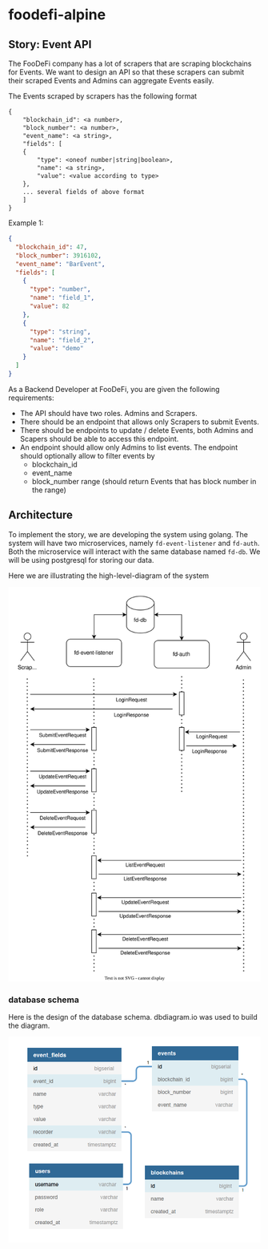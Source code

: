 # foodefi-alpine

## Story: Event API

The FooDeFi company has a lot of scrapers that are scraping blockchains for Events. We want to design an API so that
these scrapers can submit their scraped Events and Admins can aggregate Events easily.

The Events scraped by scrapers has the following format

```
{
    "blockchain_id": <a number>,
    "block_number": <a number>,
    "event_name": <a string>,
    "fields": [
    {
        "type": <oneof number|string|boolean>,
        "name": <a string>,
        "value": <value according to type>
    },
    ... several fields of above format
    ]
}
```

Example 1:

```json
{
  "blockchain_id": 47,
  "block_number": 3916102,
  "event_name": "BarEvent",
  "fields": [
    {
      "type": "number",
      "name": "field_1",
      "value": 82
    },
    {
      "type": "string",
      "name": "field_2",
      "value": "demo"
    }
  ]
}

```

As a Backend Developer at FooDeFi, you are given the following requirements:

- The API should have two roles. Admins and Scrapers. 
- There should be an endpoint that allows only Scrapers to submit Events. 
- There should be endpoints to update / delete Events, both Admins and Scapers should be able to access this endpoint. 
- An endpoint should allow only Admins to list events. The endpoint should optionally allow to filter events by
  - blockchain_id 
  - event_name 
  - block_number range (should return Events that has block number in the range)


## Architecture
To implement the story, we are developing the system using golang.
The system will have two microservices, namely `fd-event-listener` and `fd-auth`.
Both the microservice will interact with the same database named `fd-db`. We will be using
postgresql for storing our data.

Here we are illustrating the high-level-diagram of the system

![Alt text](./doc-file/test.svg)

### database schema
Here is the design of the database schema. dbdiagram.io was used to build the diagram.

![Alt text](./doc-file/db-digram.png)

